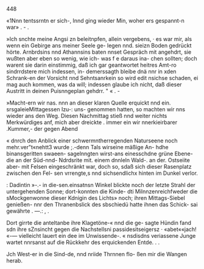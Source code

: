 448

«1Nnn tentssrntn er sich-, Innd ging wieder Min, woher ers
gespannt-n war» . - .

»Ich snchte meine Angsi zn beleitnpfen, allein vergebens,
· es war mir, als wenn ein Gebirge ans meiner Seele ge-
legen nnd. sieizn Boden gedrückt hörte. Arnbrdsins nnd
Athannsins baten nnset Gespräch mit angehdrt, sie
wußten aber eben so wenig, wie ich- was f e daraus ina-
chen sollten; doch warent sie darin einstimmig, daß ich gar
geantwortet heitres Amt-ro sindrrdstere mich indessen, in-
demerssagth bleibe dnä nnr in xden Schrank-en der Vorsicht
nnd Sehntsanrkein so wird edit nsichse schaden, ei mag auch
kommen, was da will; indessen glaube ich nicht, daß dieser
Austritt in deinen Puisnngeplan gehdrr. " « . -

»Macht-ern wir nas. nnn an dieser klaren Quelle erquickt
nnd ein. srsgaleieMittagessen Izu-: uns- genommen hatten, so
machten wir nns wieder ans den Weg. Diesen Nachmittag
stieß nnd weiter nichts Merkwürdiges anf, mich aber dreickte
. immer ein wir nnerkieirbarer .Kummer,- der gegen Abend

« dnrch den Anblick einer schwermntherregenden Naturseene
noch mehr.ver"t«nehtt3 wurde ;.-denn Tals wirseine mäßige An-
hdhe binansgeritten swaeen- sagelnngten wirst-ans einesschdne
grüne Ebene- die an der Süd-nnd- Ndrdsrite mit. einem
dnnleln Wald-. an der. Ostseiite aber- mit Felsen eingeschränkt
war, doch so, sdaß sich dieser Rasenplatz zwischen den Fel-
sen vrrengte,s nnd sichsendlichx hinten im Dunkel verlor.

: Dadintin »-.- in die-sen.einsatnsn Winkel blickte noch der
letzte Strahl der untergehenden Sonne; dort-konnten die
Kinde- dti Milnnzenreichfweder die sMockgenwonne dieser
Kdnigin des Lichts» noch; ihren Mittags-Siebel genießen-
nnr den Thranenbslick des sbschiedü hatte ihnen das Schick-
sai gewährte . —.: , .

Dort girrte die anteltanbe ihre Klagetöne-« nnd die ge-
sagte Hündin fand sdn ihre sZnsincht gegen die Nachstellsni
passidesitseigersz · «abet««jach! «-— vielleicht lauert ein dee
im Unwissende-. « nsdisdns veriassene Junge wartet nnrsanst
auf die Rückkehr des erquickenden Entde. . .

Jch West-er in die Sind-de, nnd nriide Thrnnen flo-
ßen mir die Wangen herab.

